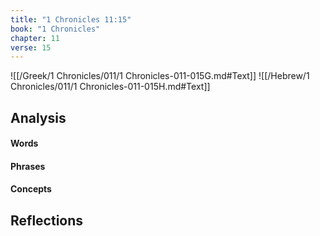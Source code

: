 ```yaml
---
title: "1 Chronicles 11:15"
book: "1 Chronicles"
chapter: 11
verse: 15
---
```

![[/Greek/1 Chronicles/011/1 Chronicles-011-015G.md#Text]]
![[/Hebrew/1 Chronicles/011/1 Chronicles-011-015H.md#Text]]

## Analysis

#### Words

#### Phrases

#### Concepts

## Reflections
